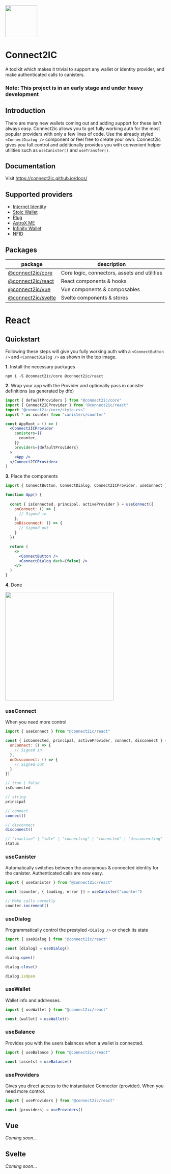 
<img height="100" src="https://connect2ic.github.io/docs/img/connect2ic_logo_light.png" />

# Connect2IC
A toolkit which makes it trivial to support any wallet or identity provider, and make authenticated calls to canisters.

### Note: This project is in an early stage and under heavy development


## Introduction
There are many new wallets coming out and adding support for these isn't always easy. Connect2ic allows you to get fully working auth for the most popular providers with only a few lines of code. Use the already styled `<ConnectDialog />` component or feel free to create your own. Connect2ic gives you full control and additionally provides you with convenient helper utilities such as `useCanister()` and `useTransfer()`.

## Documentation
Visit https://connect2ic.github.io/docs/

## Supported providers
- [Internet Identity](https://identity.ic0.app/)
- [Stoic Wallet](https://plugwallet.ooo/)
- [Plug](https://plugwallet.ooo/)
- [AstroX ME](https://astrox.me)
- [Infinity Wallet](https://chrome.google.com/webstore/detail/infinity-wallet/jnldfbidonfeldmalbflbmlebbipcnle)
- [NFID](https://nfid.one)



## Packages
| package | description |
| ----------- | ----------- |
| [@connect2ic/core]() | Core logic, connectors, assets and utilities |
| [@connect2ic/react]() | React components & hooks |
| [@connect2ic/vue]() | Vue components & composables |
| [@connect2ic/svelte]() | Svelte components & stores |

# React

## Quickstart

Following these steps will give you fully working auth with a `<ConnectButton />` and `<ConnectDialog />` as shown in the top image.

**1.** Install the necessary packages

```
npm i -S @connect2ic/core @connect2ic/react
```


**2.** Wrap your app with the Provider and optionally pass in canister definitions (as generated by dfx)

```jsx
import { defaultProviders } from "@connect2ic/core"
import { Connect2ICProvider } from "@connect2ic/react"
import "@connect2ic/core/style.css"
import * as counter from "canisters/counter"

const AppRoot = () => (
  <Connect2ICProvider
    canisters={{
      counter,
    }}
    providers={defaultProviders}
  >
    <App />
  </Connect2ICProvider>
)

```

**3.** Place the components

```jsx
import { ConnectButton, ConnectDialog, Connect2ICProvider, useConnect } from "@connect2ic/react"

function App() {
  
  const { isConnected, principal, activeProvider } = useConnect({
    onConnect: () => {
      // Signed in
    },
    onDisconnect: () => {
      // Signed out
    }
  })

  return (
    <>
      <ConnectButton />
      <ConnectDialog dark={false} />
    </>
  )
}

```

**4.** Done

<img height=340 src="https://i.imgur.com/aGREctC.png" />


### useConnect
When you need more control
```jsx
import { useConnect } from "@connect2ic/react"

const { isConnected, principal, activeProvider, connect, disconnect } = useConnect({
  onConnect: () => {
    // Signed in
  },
  onDisconnect: () => {
    // Signed out
  }
})

// true | false
isConnected

// string
principal

// connect
connect()

// disconnect
disconnect()

// "inactive" | "idle" | "connecting" | "connected" | "disconnecting"
status
```

### useCanister
Automatically switches between the anonymous & connected identity for the canister. Authenticated calls are now easy.
```jsx
import { useCanister } from "@connect2ic/react"

const [counter, { loading, error }] = useCanister("counter")

// Make calls normally
counter.increment()
```

### useDialog
Programmatically control the prestyled `<Dialog />` or check its state
```jsx
import { useDialog } from "@connect2ic/react"

const [dialog] = useDialog()

dialog.open()

dialog.close()

dialog.isOpen
```

### useWallet
Wallet info and addresses.
```jsx
import { useWallet } from "@connect2ic/react"

const [wallet] = useWallet()
```

### useBalance
Provides you with the users balances when a wallet is connected.
```jsx
import { useBalance } from "@connect2ic/react"

const [assets] = useBalance()
```

### useProviders
Gives you direct access to the instantiated Connector (provider). When you need more control.
```jsx
import { useProviders } from "@connect2ic/react"

const [providers] = useProviders()
```

## Vue

*Coming soon...*

## Svelte

*Coming soon...*
